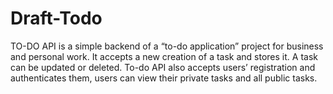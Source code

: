# Draft-Todo
TO-DO API is a simple backend of a “to-do application” project for business and personal work. It accepts a new creation of a task and stores it. A task can be updated or deleted. To-do API also accepts users’ registration and authenticates them, users can view their private tasks and all public tasks.
